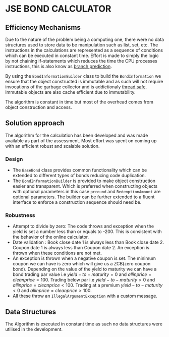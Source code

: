 # JSE BOND CALCULATOR
## Efficiency Mechanisms

Due to the nature of the problem being a computing one, there were no data structures used to store data to be manipulation such as list, set, etc. The instructions in the calculations are represented as a sequence of conditions which can be executed in constant time.
Effort is made to simply the logic by not chaining if-statements which reduces the time the CPU processes instructions, this is also know as [branch prediction](https://blog.cloudflare.com/branch-predictor).

By using the `BondInformationBuilder` class to build the `BondInformation` we ensure that the object constructed is immutable and as such will not require invocations of the garbage collector and is addictionaly [thread safe](https://www.leadingagile.com/2018/03/immutable-in-java/). Immutable objects are also cache efficient due to immutability.

The algorithm is constant in time but most of the overhead comes from object construction and access.

## Solution approach

The algorithm for the calculation has been developed and was made available as part of the assessment. Most effort was spent on coming up with an efficient robust and scalable solution.

### Design
* The `BaseBond` class provides common functionality which can be extended to different types of bonds reducing code duplication.
* The `BondInformationBuilder` is provided to make object construction easier and transparent. Which is preferred when constructing objects with optional parameters in this case `prround` and `RedemptionAmount` are optional parameters. The builder can be further extended to a fluent interface to enforce a construction sequence should need be.

### Robustness
* Attempt to divide by zero: The code throws and exception when the yield is set a number less than or equals to -200. This is consistent with the behavior of the online calculator.
*  Date validation : Book close date 1 is always less than Book close date 2. Coupon date 1 is always less than Coupon date 2. An exception is thrown when these conditions are not met.
*  An exception is thrown when a negative coupon is set. The minimum coupon we can have is zero which will give us a ZCB(zero coupon bond). Depending on the value of the yield to maturity we can have a bond trading par value i.e $yield-to-maturity=0$ and $all in price = clean price = 100$. Trading below par i.e $yield-to-maturity > 0$ and $all in price = clean price < 100$. Trading at a premium $yield-to-maturity < 0$ and $all in price = clean price > 100$. 
*  All these throw an `IllegalArgumentException` with a custom message.

## Data Structures

The Algorithm is executed in constant time as such no data structures were utilised in the development.
